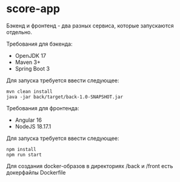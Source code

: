 # score-app

Бэкенд и фронтенд - два разных сервиса, которые запускаются отдельно.

Требования для бэкенда:

- OpenJDK 17
- Maven 3+
- Spring Boot 3

Для запуска требуется ввести следующее:

```
mvn clean install
java -jar back/target/back-1.0-SNAPSHOT.jar
```

Требования для фронтенда:

- Angular 16
- NodeJS 18.17.1

Для запуска требуется ввести следующее:

```
npm install
npm run start
```

Для создания docker-образов в директориях /back и /front есть докерфайлы Dockerfile